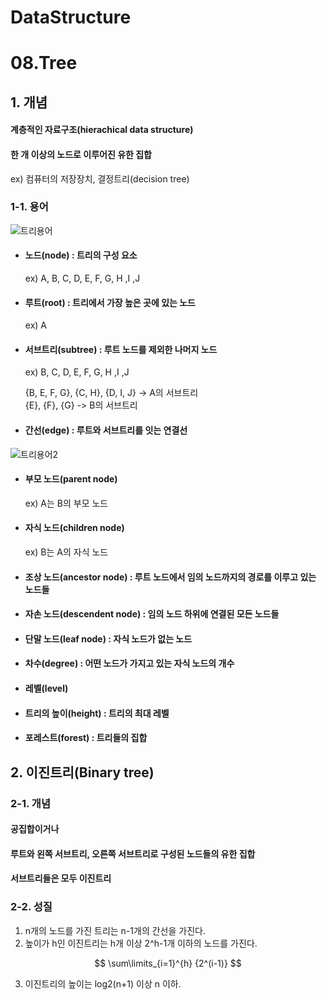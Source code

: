 # DataStructure

# 08.Tree

## 1. 개념
#### 계층적인 자료구조(hierachical data structure)
#### 한 개 이상의 노드로 이루어진 유한 집합
ex) 컴퓨터의 저장장치, 결정트리(decision tree)
####
### 1-1. 용어

![트리용어](https://user-images.githubusercontent.com/31130917/104160270-32aa8280-5434-11eb-89af-fd86ecde9e91.PNG)
####
* #### 노드(node) : 트리의 구성 요소   
    ex) A, B, C, D, E, F, G, H ,I ,J  
* #### 루트(root) : 트리에서 가장 높은 곳에 있는 노드
    ex) A  
* #### 서브트리(subtree) : 루트 노드를 제외한 나머지 노드
    ex) B, C, D, E, F, G, H ,I ,J  
    
    {B, E, F, G}, {C, H}, {D, I, J} -> A의 서브트리  
    {E}, {F}, {G} -> B의 서브트리  
* #### 간선(edge) : 루트와 서브트리를 잇는 연결선

![트리용어2](https://user-images.githubusercontent.com/31130917/104162557-2d4f3700-5438-11eb-88fc-242e843ad448.PNG)
####
* #### 부모 노드(parent node)
    ex) A는 B의 부모 노드  
* #### 자식 노드(children node)  
    ex) B는 A의 자식 노드  
* #### 조상 노드(ancestor node) : 루트 노드에서 임의 노드까지의 경로를 이루고 있는 노드들  
* #### 자손 노드(descendent node) : 임의 노드 하위에 연결된 모든 노드들  
* #### 단말 노드(leaf node) : 자식 노드가 없는 노드  
* #### 차수(degree) : 어떤 노드가 가지고 있는 자식 노드의 개수  
* #### 레벨(level)  
* #### 트리의 높이(height) : 트리의 최대 레벨  
* #### 포레스트(forest) : 트리들의 집합  
####
## 2. 이진트리(Binary tree)
### 2-1. 개념
#### 공집합이거나
#### 루트와 왼쪽 서브트리, 오른쪽 서브트리로 구성된 노드들의 유한 집합
#### 서브트리들은 모두 이진트리
### 2-2. 성질
1. n개의 노드를 가진 트리는 n-1개의 간선을 가진다.
2. 높이가 h인 이진트리는 h개 이상 2^h-1개 이하의 노드를 가진다.

$$  
\sum\limits_{i=1}^{h} {2^(i-1)}  
$$

3. 이진트리의 높이는 log2(n+1) 이상 n 이하.

